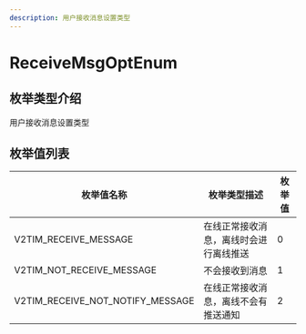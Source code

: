 ```yaml
---
description: 用户接收消息设置类型
---
```


# ReceiveMsgOptEnum

## 枚举类型介绍

用户接收消息设置类型

## 枚举值列表

| 枚举值名称                                | 枚举类型描述              | 枚举值 |
| ------------------------------------ | ------------------- | --- |
| V2TIM\_RECEIVE\_MESSAGE              | 在线正常接收消息，离线时会进行离线推送 | 0   |
| V2TIM\_NOT\_RECEIVE\_MESSAGE         | 不会接收到消息             | 1   |
| V2TIM\_RECEIVE\_NOT\_NOTIFY\_MESSAGE | 在线正常接收消息，离线不会有推送通知  | 2   |
